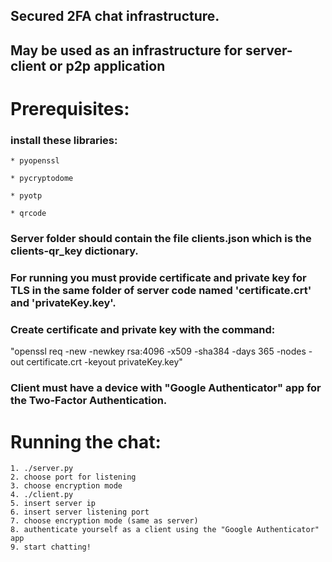 
## Secured 2FA chat infrastructure.
## May be used as an infrastructure for server-client or p2p application

# Prerequisites:

### install these libraries:

    * pyopenssl

    * pycryptodome

    * pyotp

    * qrcode

### Server folder should contain the file clients.json which is the clients-qr_key dictionary.

### For running you must provide certificate and private key for TLS in the same folder of server code named 'certificate.crt' and 'privateKey.key'.

### Create certificate and private key with the command:
"openssl req -new -newkey rsa:4096 -x509 -sha384 -days 365 -nodes -out certificate.crt -keyout privateKey.key"

### Client must have a device with "Google Authenticator" app for the Two-Factor Authentication.

# Running the chat:
    1. ./server.py
    2. choose port for listening
    3. choose encryption mode
    4. ./client.py
    5. insert server ip
    6. insert server listening port
    7. choose encryption mode (same as server)
    8. authenticate yourself as a client using the "Google Authenticator" app
    9. start chatting!




